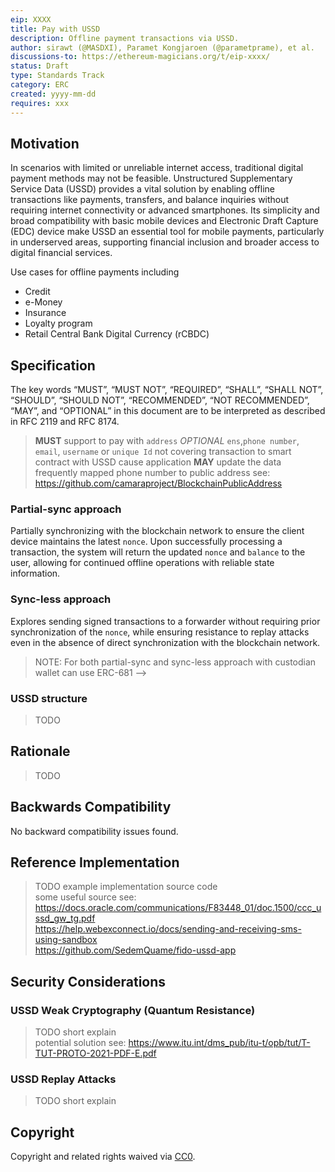 ```yaml
---
eip: XXXX
title: Pay with USSD
description: Offline payment transactions via USSD.
author: sirawt (@MASDXI), Paramet Kongjaroen (@parametprame), et al.
discussions-to: https://ethereum-magicians.org/t/eip-xxxx/
status: Draft
type: Standards Track
category: ERC
created: yyyy-mm-dd
requires: xxx
---
```


<!-- 
# requires: 155, 137, 191, 681, 712 assuming
something similar to the ERC-7798: Tap to pay?
-->

## Motivation

In scenarios with limited or unreliable internet access, traditional digital payment methods may not be feasible. Unstructured Supplementary Service Data (USSD) provides a vital solution by enabling offline transactions like payments, transfers, and balance inquiries without requiring internet connectivity or advanced smartphones. Its simplicity and broad compatibility with basic mobile devices and Electronic Draft Capture (EDC) device make USSD an essential tool for mobile payments, particularly in underserved areas, supporting financial inclusion and broader access to digital financial services.

Use cases for offline payments including
- Credit
- e-Money
- Insurance
- Loyalty program
- Retail Central Bank Digital Currency (rCBDC)

## Specification

The key words “MUST”, “MUST NOT”, “REQUIRED”, “SHALL”, “SHALL NOT”, “SHOULD”, “SHOULD NOT”, “RECOMMENDED”, “NOT RECOMMENDED”, “MAY”, and “OPTIONAL” in this document are to be interpreted as described in RFC 2119 and RFC 8174.


> **MUST** support to pay with `address` *OPTIONAL* `ens`,`phone number`, `email`, `username` or `unique Id`
not covering transaction to smart contract with USSD cause application **MAY** update the data frequently
mapped phone number to public address see: https://github.com/camaraproject/BlockchainPublicAddress 


### Partial-sync approach

Partially synchronizing with the blockchain network to ensure the client device maintains the latest `nonce`. Upon successfully processing a transaction, the system will return the updated `nonce` and `balance` to the user, allowing for continued offline operations with reliable state information.

### Sync-less approach

Explores sending signed transactions to a forwarder without requiring prior synchronization of the `nonce`, while ensuring resistance to replay attacks even in the absence of direct synchronization with the blockchain network.

> NOTE: For both partial-sync and sync-less approach with custodian wallet can use ERC-681 -->

### USSD structure

>TODO

## Rationale

> TODO

## Backwards Compatibility

No backward compatibility issues found.

## Reference Implementation

> TODO example implementation source code  
> some useful source see:   
> https://docs.oracle.com/communications/F83448_01/doc.1500/ccc_ussd_gw_tg.pdf  
> https://help.webexconnect.io/docs/sending-and-receiving-sms-using-sandbox  
> https://github.com/SedemQuame/fido-ussd-app  

## Security Considerations

### USSD Weak Cryptography (Quantum Resistance)

> TODO short explain  
> potential solution see: https://www.itu.int/dms_pub/itu-t/opb/tut/T-TUT-PROTO-2021-PDF-E.pdf


### USSD Replay Attacks

> TODO short explain

## Copyright

Copyright and related rights waived via [CC0](../LICENSE.md).